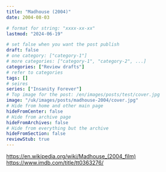 ```yaml
---
title: "Madhouse (2004)"
date: 2004-08-03

# format for string: "xxxx-xx-xx"
lastmod: "2024-06-19"

# set false when you want the post publish
draft: false
# one category: ["category-1"]
# more categories: ["category-1", "category-2", ...]
categories: ["Review drafts"]
# refer to categories
tags: []
# seires
series: ["Insanity Forever"]
# Top image for the post: /en/images/posts/test/cover.jpg
image: "/uk/images/posts/madhouse-2004/cover.jpg"
# Hide from home and other main page
hideFromCenter: false
# Hide from archive page
hideFromArchives: false
# Hide from everything but the archive
hideFromSection: false
reviewStub: true
---
```

https://en.wikipedia.org/wiki/Madhouse_(2004_film)
https://www.imdb.com/title/tt0363276/
<!--more-->